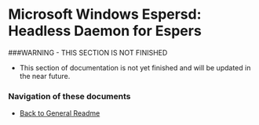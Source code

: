 Microsoft Windows Espersd: Headless Daemon for Espers
===============================
###WARNING - THIS SECTION IS NOT FINISHED
- This section of documentation is not yet finished and will be updated in the near future.

### Navigation of these documents
- [Back to General Readme](../README.md)
